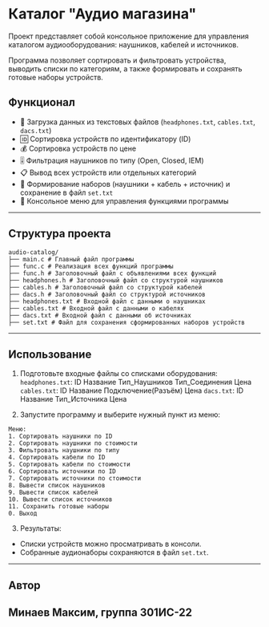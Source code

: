 # Каталог "Аудио магазина"

Проект представляет собой консольное приложение для управления каталогом аудиооборудования: наушников, кабелей и источников.

Программа позволяет сортировать и фильтровать устройства, выводить списки по категориям, а также формировать и сохранять готовые наборы устройств.

## Функционал

- 🔄 Загрузка данных из текстовых файлов (`headphones.txt`, `cables.txt`, `dacs.txt`)
- 🆔 Сортировка устройств по идентификатору (ID)
- 💰 Сортировка устройств по цене
- 🎚️ Фильтрация наушников по типу (Open, Closed, IEM)
- 📋 Вывод всех устройств или отдельных категорий
- 🧩 Формирование наборов (наушники + кабель + источник) и сохранение в файл `set.txt`
- 🧭 Консольное меню для управления функциями программы

---

## Структура проекта
```
audio-catalog/
├── main.c # Главный файл программы
├── func.c # Реализация всех функций программы
├── func.h # Заголовочный файл с объявлениями всех функций
├── headphones.h # Заголовочный файл со структурой наушников
├── cables.h # Заголовочный файл со структурой кабелей
├── dacs.h # Заголовочный файл со структурой источников
├── headphones.txt # Входной файл с данными о наушниках
├── cables.txt # Входной файл с данными о кабелях
├── dacs.txt # Входной файл с данными об источниках
├── set.txt # Файл для сохранения сформированных наборов устройств
```

---

## Использование

1. Подготовьте входные файлы со списками оборудования:
`headphones.txt`: ID Название Тип_Наушников Тип_Соединения Цена
`cables.txt`: ID Название Подключение(Разъём) Цена
`dacs.txt`: ID Название Тип_Источника Цена


2. Запустите программу и выберите нужный пункт из меню:
```
Меню:
1. Сортировать наушники по ID
2. Сортировать наушники по стоимости
3. Фильтровать наушники по типу
4. Сортировать кабели по ID
5. Сортировать кабели по стоимости
6. Сортировать источники по ID
7. Сортировать источники по стоимости
8. Вывести список наушников
9. Вывести список кабелей
10. Вывести список источников
11. Сохранить готовые наборы
0. Выход
```
3. Результаты:

- Списки устройств можно просматривать в консоли.
- Собранные аудионаборы сохраняются в файл `set.txt`.
---

## Автор
Минаев Максим, группа 301ИС-22
---
